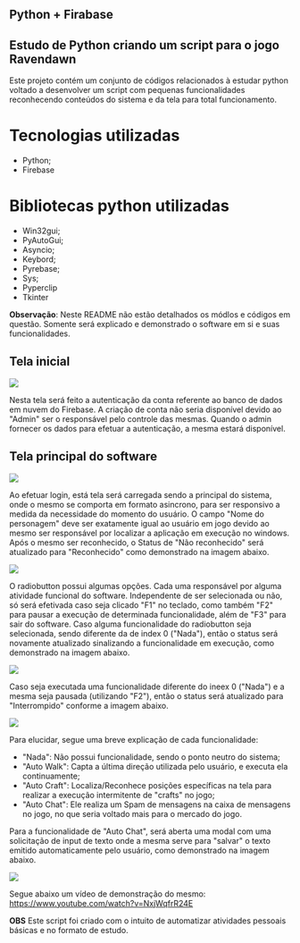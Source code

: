 ## Python + Firabase
## Estudo de Python criando um script para o jogo Ravendawn
  Este projeto contém um conjunto de códigos relacionados à estudar
  python voltado a desenvolver um script com pequenas funcionalidades
  reconhecendo conteúdos do sistema e da tela para total funcionamento.

# Tecnologias utilizadas
  - Python;
  - Firebase

# Bibliotecas python utilizadas
  - Win32gui;
  - PyAutoGui;
  - Asyncio;
  - Keybord;
  - Pyrebase;
  - Sys;
  - Pyperclip
  - Tkinter

**Observação**: Neste README não estão detalhados os módlos e códigos em questão.
Somente será explicado e demonstrado o software em si e suas funcionalidades.

## Tela inicial
![](https://i.imgur.com/JmAfPzM.png)

Nesta tela será feito a autenticação da conta referente ao banco de dados em nuvem do
Firebase. A criação de conta não seria disponível devido ao "Admin" ser o responsável pelo
controle das mesmas. Quando o admin fornecer os dados para efetuar a autenticação, 
a mesma estará disponível.

## Tela principal do software
![](https://i.imgur.com/kWKRWGJ.png)

Ao efetuar login, está tela será carregada sendo a principal do sistema, onde o mesmo se comporta
em formato asincrono, para ser responsivo a medida da necessidade do momento do usuário.
O campo "Nome do personagem" deve ser exatamente igual ao usuário em jogo devido ao mesmo ser 
responsável por localizar a aplicação em execução no windows.
Após o mesmo ser reconhecido, o Status de "Não reconhecido" será atualizado para "Reconhecido"
como demonstrado na imagem abaixo.

![](https://i.imgur.com/Vv7iJwl.png)

O radiobutton possui algumas opções. Cada uma responsável por alguma atividade funcional do software.
Independente de ser selecionada ou não, só será efetivada caso seja clicado "F1" no teclado, como também
"F2" para pausar a execução de determinada funcionalidade, além de "F3" para sair do software.
Caso alguma funcionalidade do radiobutton seja selecionada, sendo diferente da de index 0 ("Nada"), então
o status será novamente atualizado sinalizando a funcionalidade em execução, como demonstrado na imagem 
abaixo.

![](https://i.imgur.com/NUyVZHM.png)

Caso seja executada uma funcionalidade diferente do ineex 0 ("Nada") e a mesma seja pausada (utilizando "F2"),
então o status será atualizado para "Interrompido" conforme a imagem abaixo.

![](https://i.imgur.com/G5j04bA.png)

Para elucidar, segue uma breve explicação de cada funcionalidade:
- "Nada": Não possui funcionalidade, sendo o ponto neutro do sistema;
- "Auto Walk": Capta a última direção utilizada pelo usuário, e executa ela continuamente;
- "Auto Craft": Localiza/Reconhece posições específicas na tela para realizar a execução intermitente de
                "crafts" no jogo;
- "Auto Chat": Ele realiza um Spam de mensagens na caixa de mensagens no jogo, no que seria voltado mais para
               o mercado do jogo.

Para a funcionalidade de "Auto Chat", será aberta uma modal com uma solicitação de input de texto onde a mesma
serve para "salvar" o texto emitido automaticamente pelo usuário, como demonstrado na imagem abaixo.

![](https://i.imgur.com/IRPJFgn.png)


Segue abaixo um vídeo de demonstração do mesmo:
https://www.youtube.com/watch?v=NxjWqfrR24E



**OBS** Este script foi criado com o intuito de automatizar atividades pessoais básicas e no formato de estudo.
